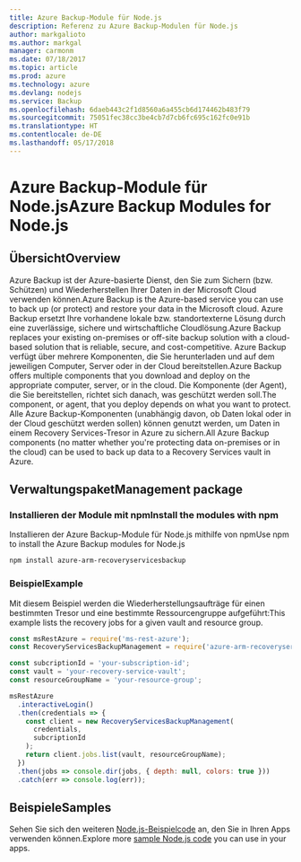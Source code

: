 ```yaml
---
title: Azure Backup-Module für Node.js
description: Referenz zu Azure Backup-Modulen für Node.js
author: markgalioto
ms.author: markgal
manager: carmonm
ms.date: 07/18/2017
ms.topic: article
ms.prod: azure
ms.technology: azure
ms.devlang: nodejs
ms.service: Backup
ms.openlocfilehash: 6daeb443c2f1d8560a6a455cb6d174462b483f79
ms.sourcegitcommit: 75051fec38cc3be4cb7d7cb6fc695c162fc0e91b
ms.translationtype: HT
ms.contentlocale: de-DE
ms.lasthandoff: 05/17/2018
---
```

# <a name="azure-backup-modules-for-nodejs"></a><span data-ttu-id="8f4b7-103">Azure Backup-Module für Node.js</span><span class="sxs-lookup"><span data-stu-id="8f4b7-103">Azure Backup Modules for Node.js</span></span>

## <a name="overview"></a><span data-ttu-id="8f4b7-104">Übersicht</span><span class="sxs-lookup"><span data-stu-id="8f4b7-104">Overview</span></span>

<span data-ttu-id="8f4b7-105">Azure Backup ist der Azure-basierte Dienst, den Sie zum Sichern (bzw. Schützen) und Wiederherstellen Ihrer Daten in der Microsoft Cloud verwenden können.</span><span class="sxs-lookup"><span data-stu-id="8f4b7-105">Azure Backup is the Azure-based service you can use to back up (or protect) and restore your data in the Microsoft cloud.</span></span> <span data-ttu-id="8f4b7-106">Azure Backup ersetzt Ihre vorhandene lokale bzw. standortexterne Lösung durch eine zuverlässige, sichere und wirtschaftliche Cloudlösung.</span><span class="sxs-lookup"><span data-stu-id="8f4b7-106">Azure Backup replaces your existing on-premises or off-site backup solution with a cloud-based solution that is reliable, secure, and cost-competitive.</span></span> <span data-ttu-id="8f4b7-107">Azure Backup verfügt über mehrere Komponenten, die Sie herunterladen und auf dem jeweiligen Computer, Server oder in der Cloud bereitstellen.</span><span class="sxs-lookup"><span data-stu-id="8f4b7-107">Azure Backup offers multiple components that you download and deploy on the appropriate computer, server, or in the cloud.</span></span> <span data-ttu-id="8f4b7-108">Die Komponente (der Agent), die Sie bereitstellen, richtet sich danach, was geschützt werden soll.</span><span class="sxs-lookup"><span data-stu-id="8f4b7-108">The component, or agent, that you deploy depends on what you want to protect.</span></span> <span data-ttu-id="8f4b7-109">Alle Azure Backup-Komponenten (unabhängig davon, ob Daten lokal oder in der Cloud geschützt werden sollen) können genutzt werden, um Daten in einem Recovery Services-Tresor in Azure zu sichern.</span><span class="sxs-lookup"><span data-stu-id="8f4b7-109">All Azure Backup components (no matter whether you're protecting data on-premises or in the cloud) can be used to back up data to a Recovery Services vault in Azure.</span></span> 

## <a name="management-package"></a><span data-ttu-id="8f4b7-110">Verwaltungspaket</span><span class="sxs-lookup"><span data-stu-id="8f4b7-110">Management package</span></span>

### <a name="install-the-modules-with-npm"></a><span data-ttu-id="8f4b7-111">Installieren der Module mit npm</span><span class="sxs-lookup"><span data-stu-id="8f4b7-111">Install the modules with npm</span></span>

<span data-ttu-id="8f4b7-112">Installieren der Azure Backup-Module für Node.js mithilfe von npm</span><span class="sxs-lookup"><span data-stu-id="8f4b7-112">Use npm to install the Azure Backup modules for Node.js</span></span>

```bash
npm install azure-arm-recoveryservicesbackup
```

### <a name="example"></a><span data-ttu-id="8f4b7-113">Beispiel</span><span class="sxs-lookup"><span data-stu-id="8f4b7-113">Example</span></span>

<span data-ttu-id="8f4b7-114">Mit diesem Beispiel werden die Wiederherstellungsaufträge für einen bestimmten Tresor und eine bestimmte Ressourcengruppe aufgeführt:</span><span class="sxs-lookup"><span data-stu-id="8f4b7-114">This example lists the recovery jobs for a given vault and resource group.</span></span>

```javascript
const msRestAzure = require('ms-rest-azure');
const RecoveryServicesBackupManagement = require('azure-arm-recoveryservicesbackup');

const subcriptionId = 'your-subscription-id';
const vault = 'your-recovery-service-vault';
const resourceGroupName = 'your-resource-group';

msRestAzure
  .interactiveLogin()
  .then(credentials => {
    const client = new RecoveryServicesBackupManagement(
      credentials,
      subcriptionId
    );
    return client.jobs.list(vault, resourceGroupName);
  })
  .then(jobs => console.dir(jobs, { depth: null, colors: true }))
  .catch(err => console.log(err));
```

## <a name="samples"></a><span data-ttu-id="8f4b7-115">Beispiele</span><span class="sxs-lookup"><span data-stu-id="8f4b7-115">Samples</span></span>

<span data-ttu-id="8f4b7-116">Sehen Sie sich den weiteren [Node.js-Beispielcode](https://azure.microsoft.com/resources/samples/?platform=nodejs) an, den Sie in Ihren Apps verwenden können.</span><span class="sxs-lookup"><span data-stu-id="8f4b7-116">Explore more [sample Node.js code](https://azure.microsoft.com/resources/samples/?platform=nodejs) you can use in your apps.</span></span>
